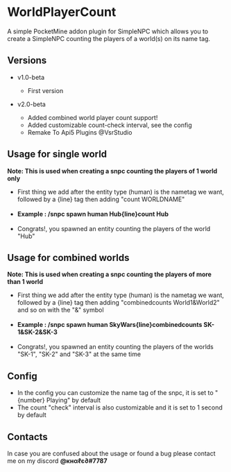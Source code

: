 # WorldPlayerCount 
A simple PocketMine addon plugin for SimpleNPC which allows you to create a SimpleNPC counting the players of a world(s) on its name tag.<br>
## Versions
- v1.0-beta
  - First version

- v2.0-beta
  - Added combined world player count support!
  - Added customizable count-check interval, see the config
  - Remake To Api5 Plugins @VsrStudio
## Usage for single world
__Note: This is used when creating a snpc counting the players of 1 world only__
- First thing we add after the entity type (human) is the nametag we want, followed by a {line} tag then adding "count WORLDNAME"<br><br>
- __Example : /snpc spawn human Hub{line}count Hub<br>__<br>
- Congrats!, you spawned an entity counting the players of the world "Hub"
## Usage for combined worlds
__Note: This is used when creating a snpc counting the players of more than 1 world__
- First thing we add after the entity type (human) is the nametag we want, followed by a {line} tag then adding "combinedcounts World1&World2" and so on with the "&" symbol<br><br>
- __Example : /snpc spawn human SkyWars{line}combinedcounts SK-1&SK-2&SK-3__<br><br>
- Congrats!, you spawned an entity counting the players of the worlds "SK-1", "SK-2" and "SK-3" at the same time
## Config
- In the config you can customize the name tag of the snpc, it is set to "{number} Playing" by default<br>
- The count "check" interval is also customizable and it is set to 1 second by default
## Contacts
In case you are confused about the usage or found a bug please contact me on my discord __@кнαℓє∂#7787__
